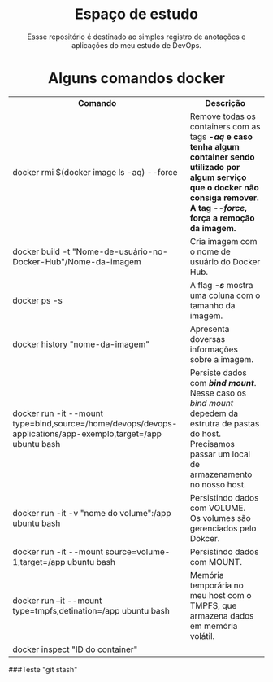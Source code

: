 <div>
    <h1 align="center">Espaço de estudo</h1>
    <p align="center">Essse repositório é destinado ao simples registro de anotações e aplicações do meu estudo de DevOps.</p>
</div>

<div>
    <h1 align="center">Alguns comandos docker</h1>
    <table align="center">
    <tr align="center">
        <td ><b>Comando</b></td>
        <td ><b>Descrição</b></td>
    </tr>
    <tr>
        <td>docker rmi $(docker image ls -aq) --force</td>
        <td>Remove todas os containers com as tags <b><i>-aq</i><b> e caso tenha algum container sendo utilizado por algum serviço que o docker não consiga remover.<br> A tag <b><i>--force</i></b>, força a remoção da imagem.</td>
    </tr>
    <tr>
        <td>docker build -t "Nome-de-usuário-no-Docker-Hub"/Nome-da-imagem</td>
        <td>Cria imagem com o nome de usuário do Docker Hub.</td>
    </tr>
    <tr>
        <td>docker ps -s</td>
        <td>A flag <b><i>-s</i></b> mostra uma coluna com o tamanho da imagem.</td>
    </tr>
    <tr>
        <td>docker history "nome-da-imagem"</td>
        <td>Apresenta doversas informações sobre a imagem.</td>
    </tr>
    <tr>
        <td>docker run -it --mount type=bind,source=/home/devops/devops-applications/app-exemplo,target=/app ubuntu bash</td>
        <td>Persiste dados com <b><i>bind mount</i></b>. Nesse caso os <i>bind mount</i> depedem da estrutra de pastas do host.<br> Precisamos passar um local de armazenamento no nosso host.</td>
    </tr>
    </tr>
        <tr>
        <td>docker run -it -v "nome do volume":/app ubuntu bash</td>
        <td>Persistindo dados com VOLUME.<br> Os volumes são gerenciados pelo Dokcer.</td>
    </tr>
    <tr>
        <td>docker run -it --mount source=volume-1,target=/app ubuntu bash</td>
        <td>Persistindo dados com MOUNT.</td>
    </tr>
    <tr>
        <td>docker run –it --mount type=tmpfs,detination=/app ubuntu bash</td>
        <td>Memória temporária no meu host com o TMPFS, que armazena dados em memória volátil.</td>
    </tr>
    <tr>
        <td>docker inspect "ID do container"</td>
        <td></td>
    </tr>

</table>

</div>

###Teste "git stash"





